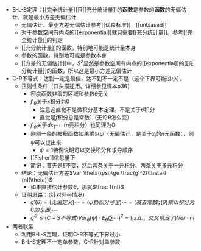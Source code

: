 - B-L-S定理：[[完全统计量]]且[[充分统计量]]的**函数**是参数的**函数**的无偏估计，就是最小方差无偏估计
  - 无偏估计、最小方差无偏估计参考[[优良标准]]，[[unbiased]]
  - 对于参数空间有内点的[[exponential]]就只需要[[充分统计量]]。参考[[完全统计量]]的判定
  - [[充分统计量]]的函数，特别地可能是统计量本身
  - 参数的函数，特别地可能是参数本身
  - [[方差的无偏估计]]中，$S^2$显然是参数空间有内点的[[exponential]]的[[充分统计量]]的函数，所以这是最小方差无偏估计
- C-R不等式：达到一定是最佳，达不到不一定不是（这个下界可能过小）、
  - 正则性条件（口头描述用。详细参见课本p36）
    - 密度函数非零的区域和参数$\theta$无关
    - $f'_\theta$关于$x$积分为0
      - 注意这直觉不是微积分基本定理。不是关于$\theta$积分
      - 直觉是$f$积分总是常数1（无论$\theta$怎么变）
    - $f'_\theta$关于$dx_1\cdots$（$n$元积分）也同理为0
    - 刚刚一条的被积函数如果乘以$\psi$（无偏估计，是关于$x_i$的$n$元函数），则$\psi$可以提出来
      - $\psi=1$特例说明可以交换积分和求导顺序
    - [[Fisher]]信息量正
    - 简记：首先是$E$不变，然后两条关于一元积分、两条关于多元积分
  - 结论：无偏估计方差$Var_\theta(\psi)\ge \frac{g'^2(\theta)}{nI(\theta)}$
    - 如果直接估计参数$\theta$，那就$\frac 1{nI}$
  - 证明思路：（针对非$\infty$情况）
    - $g'(\theta)=(无偏定义)\cdots =(\psi 扔积分号里)\cdots=(减去常数g(\theta)乘以积分为0的东西)\cdots$
    - $g'^2\le (C-S不等式)Var_\theta(\psi)\cdot E_\theta(\sum \cdots)^2=(i.i.d.，交叉项没了)Var\cdot nI$
- 两者联系
  - 利用B-L-S定理，证明C-R不等式下界过小
  - B-L-S定理不一定单参数，C-R针对单参数